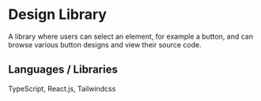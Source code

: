 # Design Library

A library where users can select an element, for example a button, and can browse various button designs and view their source code.

## Languages / Libraries

TypeScript, React.js, Tailwindcss

